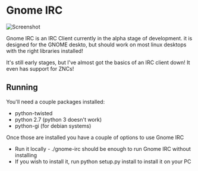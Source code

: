 # Gnome IRC

![Screenshot](http://images.rymate.co.uk/images/oQMnNYj.png)

Gnome IRC is an IRC Client currently in the alpha stage of development. it is designed for the GNOME deskto, but should work on most linux desktops with the right libraries installed!

It's still early stages, but I've almost got the basics of an IRC client down! It even has support for ZNCs!

## Running
You'll need a couple packages installed:

 * python-twisted
 * python 2.7 (python 3 doesn't work)
 * python-gi (for debian systems)
 
Once those are installed you have a couple of options to use Gnome IRC

 * Run it locally - ./gnome-irc should be enough to run Gnome IRC without installing
 * If you wish to install it, run python setup.py install to install it on your PC
